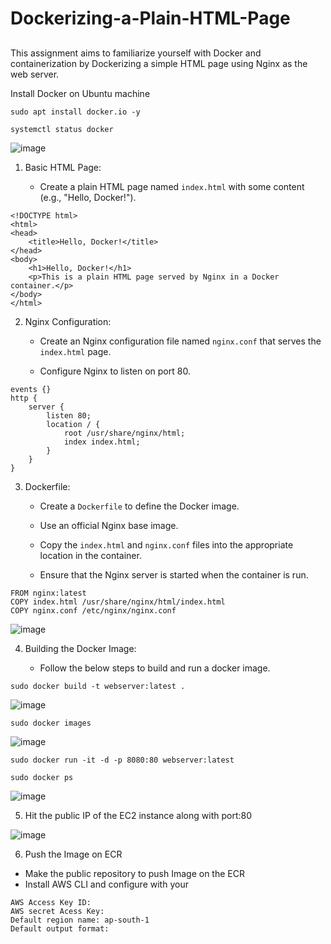 # Dockerizing-a-Plain-HTML-Page

##
This assignment aims to familiarize yourself with Docker and containerization by Dockerizing a simple HTML page using Nginx as the web server.

Install Docker on Ubuntu machine
```
sudo apt install docker.io -y
```
```
systemctl status docker
```



  ![image](https://github.com/Sthatikonda8161/Dockerizing_webserver/assets/136583514/092dbdf5-ea23-4f71-ab46-2ac115700221)

1. Basic HTML Page:

   - Create a plain HTML page named `index.html` with some content (e.g., "Hello, Docker!").
```  
<!DOCTYPE html>
<html>
<head>
    <title>Hello, Docker!</title>
</head>
<body>
    <h1>Hello, Docker!</h1>
    <p>This is a plain HTML page served by Nginx in a Docker container.</p>
</body>
</html>
```

2. Nginx Configuration:

   - Create an Nginx configuration file named `nginx.conf` that serves the `index.html` page.

   - Configure Nginx to listen on port 80.
```
events {}
http {
    server {
        listen 80;
        location / {
            root /usr/share/nginx/html;
            index index.html;
        }
    }
}

```





3. Dockerfile:

   - Create a `Dockerfile` to define the Docker image.

   - Use an official Nginx base image.

   - Copy the `index.html` and `nginx.conf` files into the appropriate location in the container.

   - Ensure that the Nginx server is started when the container is run.

```
FROM nginx:latest
COPY index.html /usr/share/nginx/html/index.html
COPY nginx.conf /etc/nginx/nginx.conf
```

![image](https://github.com/Sthatikonda8161/Dockerizing_webserver/assets/136583514/8bfc0848-7660-4120-8cd4-535fb1c70824)




4. Building the Docker Image:

   - Follow the below steps to build and run a docker image.
     


```
sudo docker build -t webserver:latest .

```
![image](https://github.com/Sthatikonda8161/Dockerizing_webserver/assets/136583514/1eba9fd5-5137-429b-8c26-8f9b10ebc5a2)


```
sudo docker images
```
![image](https://github.com/Sthatikonda8161/Dockerizing_webserver/assets/136583514/97c38849-9a31-4fe1-ac8e-f060eaf18e87)
```
sudo docker run -it -d -p 8080:80 webserver:latest
```
```
sudo docker ps
```
![image](https://github.com/Sthatikonda8161/Dockerizing_webserver/assets/136583514/f99e75ad-e7f1-41a1-8673-16f373e06787)


5. Hit the public IP of the EC2 instance along with port:80

![image](https://github.com/Sthatikonda8161/Dockerizing_webserver/assets/136583514/33d12bb6-3b76-4893-a70e-33415bf269de)

 6. Push the Image on ECR

   - Make the public repository to push Image on the ECR
   - Install AWS CLI and configure with your

```
AWS Access Key ID:
AWS secret Acess Key:
Default region name: ap-south-1
Default output format:
```

